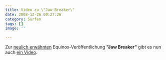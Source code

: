 ```yaml
---
title: Video zu \"Jaw Breaker\"
date: 2008-12-26 00:27:26
category: Surfen
tags: []
image: ''

---
```


Zur [neulich erwähnten](http://www.misantropolis.de/2008/12/jaw-breaker-ist-drausen/) Equinox-Veröffentlichung **"Jaw Breaker"** gibt es nun auch [ein Video](http://blogs.myspace.com/index.cfm?fuseaction=blog.view&friendID=19140148&blogID=458918155).
